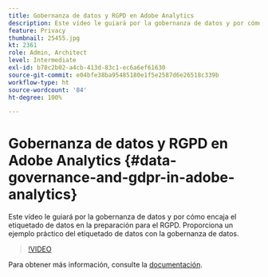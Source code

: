 ```yaml
---
title: Gobernanza de datos y RGPD en Adobe Analytics
description: Este vídeo le guiará por la gobernanza de datos y por cómo encaja el etiquetado de datos en la preparación para el RGPD. Proporciona un ejemplo práctico del etiquetado de datos con la gobernanza de datos.
feature: Privacy
thumbnail: 25455.jpg
kt: 2361
role: Admin, Architect
level: Intermediate
exl-id: b78c2b02-a4cb-413d-83c1-ec6a6ef61630
source-git-commit: e04bfe38ba95485180e1f5e2587d6e26518c339b
workflow-type: ht
source-wordcount: '84'
ht-degree: 100%

---
```


# Gobernanza de datos y RGPD en Adobe Analytics {#data-governance-and-gdpr-in-adobe-analytics}

Este vídeo le guiará por la gobernanza de datos y por cómo encaja el etiquetado de datos en la preparación para el RGPD. Proporciona un ejemplo práctico del etiquetado de datos con la gobernanza de datos.

>[!VIDEO](https://video.tv.adobe.com/v/25455/?quality=12)

Para obtener más información, consulte la [documentación](https://experienceleague.adobe.com/docs/analytics/admin/data-governance/an-gdpr-overview.html?lang=es).
